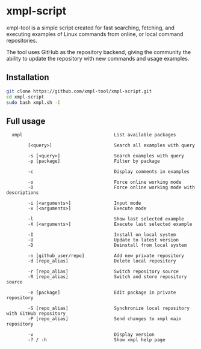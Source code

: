 # xmpl-script
xmpl-tool is a simple script created for fast searching, fetching, and executing examples of Linux commands from online, or local command repositories.

The tool uses GitHub as the repository backend, giving the community the ability to update the repository with new commands and usage examples.

## Installation

```bash
git clone https://github.com/xmpl-tool/xmpl-script.git
cd xmpl-script
sudo bash xmpl.sh -I
```

## Full usage
```
  xmpl                                  List available packages

        [<query>]                       Search all examples with query

        -s [<query>]                    Search examples with query
        -p [package]                    Filter by package

        -c                              Display comments in examples

        -o                              Force online working mode
        -O                              Force online working mode with descriptions

        -i [<arguments>]                Input mode
        -x [<arguments>]                Execute mode

        -l                              Show last selected example
        -X [<arguments>]                Execute last selected example

        -I                              Install on local system
        -U                              Update to latest version
        -D                              Deinstall from local system

        -n [github_user/repo]           Add new private repository
        -d [repo_alias]                 Delete local repository

        -r [repo_alias]                 Switch repository source
        -R [repo_alias]                 Switch and store repository source

        -e [package]                    Edit package in private repository

        -S [repo_alias]                 Synchronize local repository with GitHub repository
        -P [repo_alias]                 Send changes to xmpl main repository

        -v                              Display version
        -? / -h                         Show xmpl help page
```

